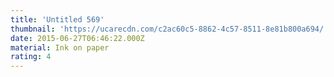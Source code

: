 ```yaml
---
title: 'Untitled 569'
thumbnail: 'https://ucarecdn.com/c2ac60c5-8862-4c57-8511-8e81b800a694/'
date: 2015-06-27T06:46:22.000Z
material: Ink on paper
rating: 4
---
```

